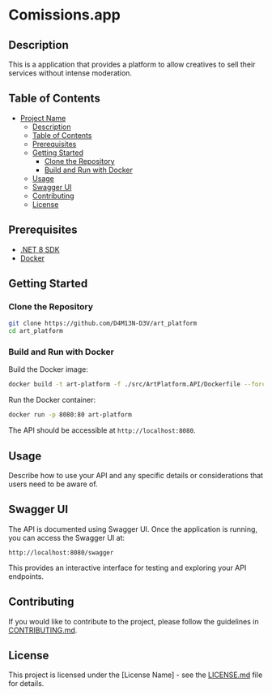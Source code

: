 # Comissions.app

## Description

This is a application that provides a platform to allow creatives to sell their services without intense moderation.

## Table of Contents

- [Project Name](#project-name)
  - [Description](#description)
  - [Table of Contents](#table-of-contents)
  - [Prerequisites](#prerequisites)
  - [Getting Started](#getting-started)
    - [Clone the Repository](#clone-the-repository) 
    - [Build and Run with Docker](#build-and-run-with-docker)
  - [Usage](#usage)
  - [Swagger UI](#swagger-ui)
  - [Contributing](#contributing)
  - [License](#license)

## Prerequisites

- [.NET 8 SDK](https://dotnet.microsoft.com/download)
- [Docker](https://www.docker.com/get-started)

## Getting Started

### Clone the Repository

```bash
git clone https://github.com/D4M13N-D3V/art_platform
cd art_platform
```

### Build and Run with Docker

Build the Docker image:

```bash
docker build -t art-platform -f ./src/ArtPlatform.API/Dockerfile --force-rm .
```

Run the Docker container:

```bash
docker run -p 8080:80 art-platform
```

The API should be accessible at `http://localhost:8080`.

## Usage

Describe how to use your API and any specific details or considerations that users need to be aware of.

## Swagger UI

The API is documented using Swagger UI. Once the application is running, you can access the Swagger UI at:

```plaintext
http://localhost:8080/swagger
```

This provides an interactive interface for testing and exploring your API endpoints.

## Contributing

If you would like to contribute to the project, please follow the guidelines in [CONTRIBUTING.md](CONTRIBUTING.md).

## License

This project is licensed under the [License Name] - see the [LICENSE.md](LICENSE.md) file for details.
